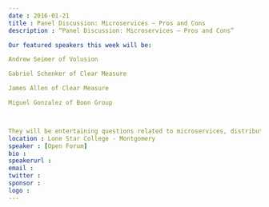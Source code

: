 ```yaml
---
date : 2016-01-21
title : Panel Discussion: Microservices – Pros and Cons
description : “Panel Discussion: Microservices – Pros and Cons”
Our featured speakers this week will be:
Andrew Seimer of Volusion
Gabriel Schenker of Clear Measure
James Allen of Clear Measure
Miguel Gonzalez of Boon Group

They will be entertaining questions related to microservices, distributed architecture, or other related topics. Bring your questions or let them ramble. Your choice!
location : Lone Star College - Montgomery
speaker : [Open Forum]
bio : 
speakerurl : 
email : 
twitter : 
sponsor : 
logo : 
---
```

